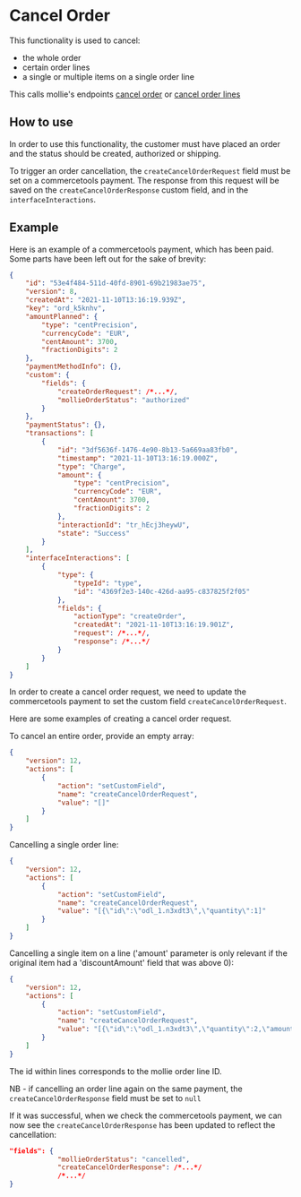 # Cancel Order

This functionality is used to cancel:

- the whole order
- certain order lines
- a single or multiple items on a single order line

This calls mollie's endpoints [cancel order](https://docs.mollie.com/reference/v2/orders-api/cancel-order) or [cancel order lines](https://docs.mollie.com/reference/v2/orders-api/cancel-order-lines)

## How to use

In order to use this functionality, the customer must have placed an order and the status should be created, authorized or shipping.

To trigger an order cancellation, the `createCancelOrderRequest` field must be set on a commercetools payment. The response from this request will be saved on the `createCancelOrderResponse` custom field, and in the `interfaceInteractions`.

## Example

Here is an example of a commercetools payment, which has been paid. Some parts have been left out for the sake of brevity:

```json
{
    "id": "53e4f484-511d-40fd-8901-69b21983ae75",
    "version": 8,
    "createdAt": "2021-11-10T13:16:19.939Z",
    "key": "ord_k5knhv",
    "amountPlanned": {
        "type": "centPrecision",
        "currencyCode": "EUR",
        "centAmount": 3700,
        "fractionDigits": 2
    },
    "paymentMethodInfo": {},
    "custom": {
        "fields": {
            "createOrderRequest": /*...*/,
            "mollieOrderStatus": "authorized"
        }
    },
    "paymentStatus": {},
    "transactions": [
        {
            "id": "3df5636f-1476-4e90-8b13-5a669aa83fb0",
            "timestamp": "2021-11-10T13:16:19.000Z",
            "type": "Charge",
            "amount": {
                "type": "centPrecision",
                "currencyCode": "EUR",
                "centAmount": 3700,
                "fractionDigits": 2
            },
            "interactionId": "tr_hEcj3heywU",
            "state": "Success"
        }
    ],
    "interfaceInteractions": [
        {
            "type": {
                "typeId": "type",
                "id": "4369f2e3-140c-426d-aa95-c837825f2f05"
            },
            "fields": {
                "actionType": "createOrder",
                "createdAt": "2021-11-10T13:16:19.901Z",
                "request": /*...*/,
                "response": /*...*/
            }
        }
    ]
}
```

In order to create a cancel order request, we need to update the commercetools payment to set the custom field `createCancelOrderRequest`.

Here are some examples of creating a cancel order request.

To cancel an entire order, provide an empty array:

```json
{
    "version": 12,
    "actions": [
        {
            "action": "setCustomField",
            "name": "createCancelOrderRequest",
            "value": "[]"
        }
    ]
}
```

Cancelling a single order line:

```json
{
    "version": 12,
    "actions": [
        {
            "action": "setCustomField",
            "name": "createCancelOrderRequest",
            "value": "[{\"id\":\"odl_1.n3xdt3\",\"quantity\":1]"
        }
    ]
}
```

Cancelling a single item on a line ('amount' parameter is only relevant if the original item had a 'discountAmount' field that was above 0):

```json
{
    "version": 12,
    "actions": [
        {
            "action": "setCustomField",
            "name": "createCancelOrderRequest",
            "value": "[{\"id\":\"odl_1.n3xdt3\",\"quantity\":2,\"amount\":{\"currencyCode\":\"EUR\",\"centAmount\":1430,\"fractionDigits\":2}}]"
        }
    ]
}
```

The id within lines corresponds to the mollie order line ID.

NB - if cancelling an order line again on the same payment, the `createCancelOrderResponse` field must be set to `null`

If it was successful, when we check the commercetools payment, we can now see the `createCancelOrderResponse` has been updated to reflect the cancellation:

```json
"fields": {
            "mollieOrderStatus": "cancelled",
            "createCancelOrderResponse": /*...*/
            /*...*/
}
```
